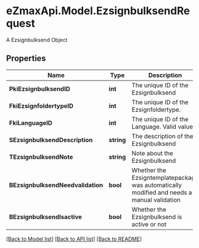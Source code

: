 # eZmaxApi.Model.EzsignbulksendRequest
A Ezsignbulksend Object

## Properties

Name | Type | Description | Notes
------------ | ------------- | ------------- | -------------
**PkiEzsignbulksendID** | **int** | The unique ID of the Ezsignbulksend | [optional] 
**FkiEzsignfoldertypeID** | **int** | The unique ID of the Ezsignfoldertype. | 
**FkiLanguageID** | **int** | The unique ID of the Language.  Valid values:  |Value|Description| |-|-| |1|French| |2|English| | 
**SEzsignbulksendDescription** | **string** | The description of the Ezsignbulksend | 
**TEzsignbulksendNote** | **string** | Note about the Ezsignbulksend | 
**BEzsignbulksendNeedvalidation** | **bool** | Whether the Ezsigntemplatepackage was automatically modified and needs a manual validation | 
**BEzsignbulksendIsactive** | **bool** | Whether the Ezsignbulksend is active or not | 

[[Back to Model list]](../README.md#documentation-for-models) [[Back to API list]](../README.md#documentation-for-api-endpoints) [[Back to README]](../README.md)

